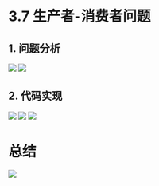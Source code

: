 # 3.7 生产者-消费者问题

## 1. 问题分析

![](https://cdn.jsdelivr.net/gh/hbq2004/image01/20241228145301.png)
![](https://cdn.jsdelivr.net/gh/hbq2004/image01/20241228145322.png)

## 2. 代码实现
![](https://cdn.jsdelivr.net/gh/hbq2004/image01/20241228145353.png)
![](https://cdn.jsdelivr.net/gh/hbq2004/image01/20241228145412.png)
![](https://cdn.jsdelivr.net/gh/hbq2004/image01/20241228145508.png)

# 总结

![](https://cdn.jsdelivr.net/gh/hbq2004/image01/20241228145607.png)